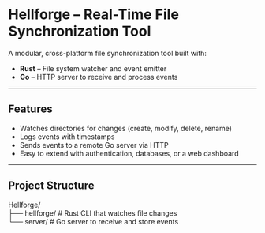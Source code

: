 # Hellforge – Real-Time File Synchronization Tool

A modular, cross-platform file synchronization tool built with:

- **Rust** – File system watcher and event emitter
- **Go** – HTTP server to receive and process events
---

## Features

- Watches directories for changes (create, modify, delete, rename)
- Logs events with timestamps
- Sends events to a remote Go server via HTTP
- Easy to extend with authentication, databases, or a web dashboard

---

## Project Structure
Hellforge/
<br>├── hellforge/ # Rust CLI that watches file changes
<br>└── server/ # Go server to receive and store events
